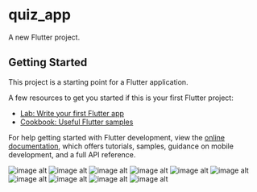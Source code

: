 # quiz_app

A new Flutter project.

## Getting Started

This project is a starting point for a Flutter application.

A few resources to get you started if this is your first Flutter project:

- [Lab: Write your first Flutter app](https://docs.flutter.dev/get-started/codelab)
- [Cookbook: Useful Flutter samples](https://docs.flutter.dev/cookbook)

For help getting started with Flutter development, view the
[online documentation](https://docs.flutter.dev/), which offers tutorials,
samples, guidance on mobile development, and a full API reference.

![image alt](https://github.com/Fazo201/quiz-app-pdp/blob/877af8296a947aa9560858f7b79dd8fdb5d45d74/screen_shots/splash.png)
![image alt](https://github.com/Fazo201/quiz-app-pdp/blob/877af8296a947aa9560858f7b79dd8fdb5d45d74/screen_shots/sign_in.png)
![image alt](https://github.com/Fazo201/quiz-app-pdp/blob/877af8296a947aa9560858f7b79dd8fdb5d45d74/screen_shots/sign_up.png)
![image alt](https://github.com/Fazo201/quiz-app-pdp/blob/877af8296a947aa9560858f7b79dd8fdb5d45d74/screen_shots/home.png)
![image alt](https://github.com/Fazo201/quiz-app-pdp/blob/877af8296a947aa9560858f7b79dd8fdb5d45d74/screen_shots/modules.png)
![image alt](https://github.com/Fazo201/quiz-app-pdp/blob/877af8296a947aa9560858f7b79dd8fdb5d45d74/screen_shots/steps.png)
![image alt](https://github.com/Fazo201/quiz-app-pdp/blob/877af8296a947aa9560858f7b79dd8fdb5d45d74/screen_shots/test.png)
![image alt](https://github.com/Fazo201/quiz-app-pdp/blob/877af8296a947aa9560858f7b79dd8fdb5d45d74/screen_shots/result_test.png)
![image alt](https://github.com/Fazo201/quiz-app-pdp/blob/877af8296a947aa9560858f7b79dd8fdb5d45d74/screen_shots/level.png)
![image alt](https://github.com/Fazo201/quiz-app-pdp/blob/877af8296a947aa9560858f7b79dd8fdb5d45d74/screen_shots/profile.png)
